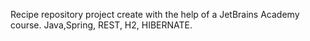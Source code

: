 Recipe repository project create with the help of a JetBrains Academy course.
Java,Spring, REST, H2, HIBERNATE.
